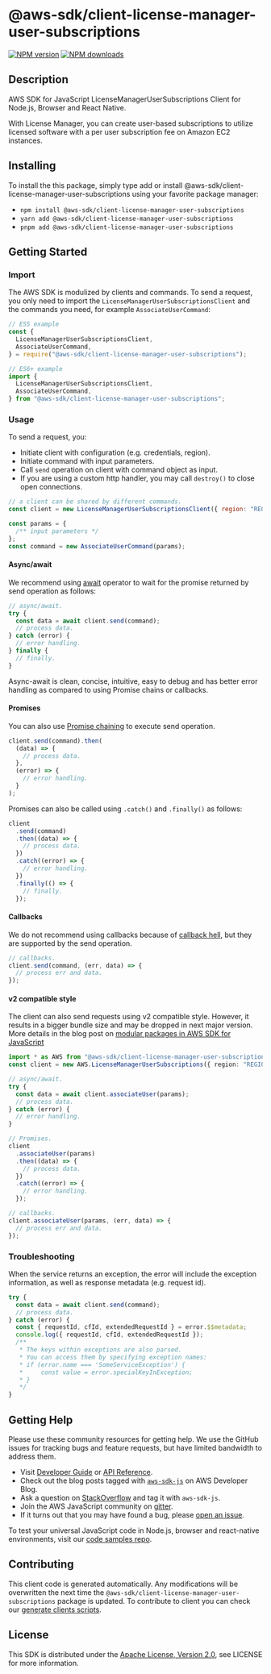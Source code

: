 <!-- generated file, do not edit directly -->

# @aws-sdk/client-license-manager-user-subscriptions

[![NPM version](https://img.shields.io/npm/v/@aws-sdk/client-license-manager-user-subscriptions/latest.svg)](https://www.npmjs.com/package/@aws-sdk/client-license-manager-user-subscriptions)
[![NPM downloads](https://img.shields.io/npm/dm/@aws-sdk/client-license-manager-user-subscriptions.svg)](https://www.npmjs.com/package/@aws-sdk/client-license-manager-user-subscriptions)

## Description

AWS SDK for JavaScript LicenseManagerUserSubscriptions Client for Node.js, Browser and React Native.

<p>With License Manager, you can create user-based subscriptions to utilize licensed software with a per user subscription fee on Amazon EC2 instances.</p>

## Installing

To install the this package, simply type add or install @aws-sdk/client-license-manager-user-subscriptions
using your favorite package manager:

- `npm install @aws-sdk/client-license-manager-user-subscriptions`
- `yarn add @aws-sdk/client-license-manager-user-subscriptions`
- `pnpm add @aws-sdk/client-license-manager-user-subscriptions`

## Getting Started

### Import

The AWS SDK is modulized by clients and commands.
To send a request, you only need to import the `LicenseManagerUserSubscriptionsClient` and
the commands you need, for example `AssociateUserCommand`:

```js
// ES5 example
const {
  LicenseManagerUserSubscriptionsClient,
  AssociateUserCommand,
} = require("@aws-sdk/client-license-manager-user-subscriptions");
```

```ts
// ES6+ example
import {
  LicenseManagerUserSubscriptionsClient,
  AssociateUserCommand,
} from "@aws-sdk/client-license-manager-user-subscriptions";
```

### Usage

To send a request, you:

- Initiate client with configuration (e.g. credentials, region).
- Initiate command with input parameters.
- Call `send` operation on client with command object as input.
- If you are using a custom http handler, you may call `destroy()` to close open connections.

```js
// a client can be shared by different commands.
const client = new LicenseManagerUserSubscriptionsClient({ region: "REGION" });

const params = {
  /** input parameters */
};
const command = new AssociateUserCommand(params);
```

#### Async/await

We recommend using [await](https://developer.mozilla.org/en-US/docs/Web/JavaScript/Reference/Operators/await)
operator to wait for the promise returned by send operation as follows:

```js
// async/await.
try {
  const data = await client.send(command);
  // process data.
} catch (error) {
  // error handling.
} finally {
  // finally.
}
```

Async-await is clean, concise, intuitive, easy to debug and has better error handling
as compared to using Promise chains or callbacks.

#### Promises

You can also use [Promise chaining](https://developer.mozilla.org/en-US/docs/Web/JavaScript/Guide/Using_promises#chaining)
to execute send operation.

```js
client.send(command).then(
  (data) => {
    // process data.
  },
  (error) => {
    // error handling.
  }
);
```

Promises can also be called using `.catch()` and `.finally()` as follows:

```js
client
  .send(command)
  .then((data) => {
    // process data.
  })
  .catch((error) => {
    // error handling.
  })
  .finally(() => {
    // finally.
  });
```

#### Callbacks

We do not recommend using callbacks because of [callback hell](http://callbackhell.com/),
but they are supported by the send operation.

```js
// callbacks.
client.send(command, (err, data) => {
  // process err and data.
});
```

#### v2 compatible style

The client can also send requests using v2 compatible style.
However, it results in a bigger bundle size and may be dropped in next major version. More details in the blog post
on [modular packages in AWS SDK for JavaScript](https://aws.amazon.com/blogs/developer/modular-packages-in-aws-sdk-for-javascript/)

```ts
import * as AWS from "@aws-sdk/client-license-manager-user-subscriptions";
const client = new AWS.LicenseManagerUserSubscriptions({ region: "REGION" });

// async/await.
try {
  const data = await client.associateUser(params);
  // process data.
} catch (error) {
  // error handling.
}

// Promises.
client
  .associateUser(params)
  .then((data) => {
    // process data.
  })
  .catch((error) => {
    // error handling.
  });

// callbacks.
client.associateUser(params, (err, data) => {
  // process err and data.
});
```

### Troubleshooting

When the service returns an exception, the error will include the exception information,
as well as response metadata (e.g. request id).

```js
try {
  const data = await client.send(command);
  // process data.
} catch (error) {
  const { requestId, cfId, extendedRequestId } = error.$$metadata;
  console.log({ requestId, cfId, extendedRequestId });
  /**
   * The keys within exceptions are also parsed.
   * You can access them by specifying exception names:
   * if (error.name === 'SomeServiceException') {
   *     const value = error.specialKeyInException;
   * }
   */
}
```

## Getting Help

Please use these community resources for getting help.
We use the GitHub issues for tracking bugs and feature requests, but have limited bandwidth to address them.

- Visit [Developer Guide](https://docs.aws.amazon.com/sdk-for-javascript/v3/developer-guide/welcome.html)
  or [API Reference](https://docs.aws.amazon.com/AWSJavaScriptSDK/v3/latest/index.html).
- Check out the blog posts tagged with [`aws-sdk-js`](https://aws.amazon.com/blogs/developer/tag/aws-sdk-js/)
  on AWS Developer Blog.
- Ask a question on [StackOverflow](https://stackoverflow.com/questions/tagged/aws-sdk-js) and tag it with `aws-sdk-js`.
- Join the AWS JavaScript community on [gitter](https://gitter.im/aws/aws-sdk-js-v3).
- If it turns out that you may have found a bug, please [open an issue](https://github.com/aws/aws-sdk-js-v3/issues/new/choose).

To test your universal JavaScript code in Node.js, browser and react-native environments,
visit our [code samples repo](https://github.com/aws-samples/aws-sdk-js-tests).

## Contributing

This client code is generated automatically. Any modifications will be overwritten the next time the `@aws-sdk/client-license-manager-user-subscriptions` package is updated.
To contribute to client you can check our [generate clients scripts](https://github.com/aws/aws-sdk-js-v3/tree/main/scripts/generate-clients).

## License

This SDK is distributed under the
[Apache License, Version 2.0](http://www.apache.org/licenses/LICENSE-2.0),
see LICENSE for more information.
